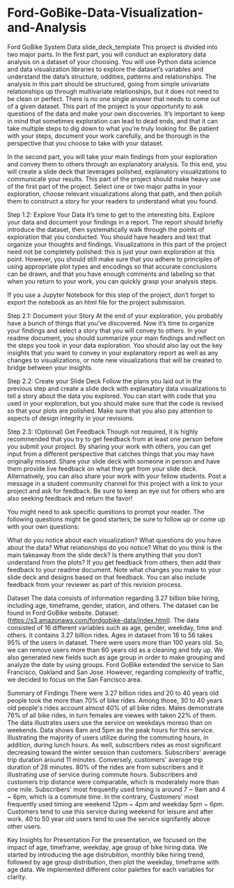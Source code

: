 # Ford-GoBike-Data-Visualization-and-Analysis

Ford GoBike System Data slide_deck_template
This project is divided into two major parts. In the first part, you will conduct an exploratory data analysis on a dataset of your choosing. You will use Python data science and data visualization libraries to explore the dataset’s variables and understand the data’s structure, oddities, patterns and relationships. The analysis in this part should be structured, going from simple univariate relationships up through multivariate relationships, but it does not need to be clean or perfect. There is no one single answer that needs to come out of a given dataset. This part of the project is your opportunity to ask questions of the data and make your own discoveries. It’s important to keep in mind that sometimes exploration can lead to dead ends, and that it can take multiple steps to dig down to what you’re truly looking for. Be patient with your steps, document your work carefully, and be thorough in the perspective that you choose to take with your dataset.

In the second part, you will take your main findings from your exploration and convey them to others through an explanatory analysis. To this end, you will create a slide deck that leverages polished, explanatory visualizations to communicate your results. This part of the project should make heavy use of the first part of the project. Select one or two major paths in your exploration, choose relevant visualizations along that path, and then polish them to construct a story for your readers to understand what you found.

Step 1.2: Explore Your Data It’s time to get to the interesting bits. Explore your data and document your findings in a report. The report should briefly introduce the dataset, then systematically walk through the points of exploration that you conducted. You should have headers and text that organize your thoughts and findings. Visualizations in this part of the project need not be completely polished: this is just your own exploration at this point. However, you should still make sure that you adhere to principles of using appropriate plot types and encodings so that accurate conclusions can be drawn, and that you have enough comments and labeling so that when you return to your work, you can quickly grasp your analysis steps.

If you use a Jupyter Notebook for this step of the project, don’t forget to export the notebook as an html file for the project submission.

Step 2.1: Document your Story At the end of your exploration, you probably have a bunch of things that you’ve discovered. Now it’s time to organize your findings and select a story that you will convey to others. In your readme document, you should summarize your main findings and reflect on the steps you took in your data exploration. You should also lay out the key insights that you want to convey in your explanatory report as well as any changes to visualizations, or note new visualizations that will be created to bridge between your insights.

Step 2.2: Create your Slide Deck Follow the plans you laid out in the previous step and create a slide deck with explanatory data visualizations to tell a story about the data you explored. You can start with code that you used in your exploration, but you should make sure that the code is revised so that your plots are polished. Make sure that you also pay attention to aspects of design integrity in your revisions.

Step 2.3: (Optional) Get Feedback Though not required, it is highly recommended that you try to get feedback from at least one person before you submit your project. By sharing your work with others, you can get input from a different perspective that catches things that you may have originally missed. Share your slide deck with someone in person and have them provide live feedback on what they get from your slide deck. Alternatively, you can also share your work with your fellow students. Post a message in a student community channel for this project with a link to your project and ask for feedback. Be sure to keep an eye out for others who are also seeking feedback and return the favor!

You might need to ask specific questions to prompt your reader. The following questions might be good starters; be sure to follow up or come up with your own questions:

What do you notice about each visualization? What questions do you have about the data? What relationships do you notice? What do you think is the main takeaway from the slide deck? Is there anything that you don’t understand from the plots? If you get feedback from others, then add their feedback to your readme document. Note what changes you make to your slide deck and designs based on that feedback. You can also include feedback from your reviewer as part of this revision process.

Dataset
The data consists of information regarding 3.27 billion bike hiring, including age, timeframe, gender, station, and others. The dataset can be found in Ford GoBike website. Dataset: (https://s3.amazonaws.com/fordgobike-data/index.html). The data consisted of 16 different variables such as age, gender, weekday, time and others. It contains 3.27 billion rides. Ages in dataset from 18 to 56 takes 95% of the users in dataset. There were users more than 100 years old. So, we can remove users more than 60 years old as a cleaning and tidy up. We also generated new fields such as age group in order to make grouping and analyze the date by using groups. Ford GoBike extended the service to San Francisco, Oakland and San Jose. However, regarding complexity of traffic, we decided to focus on the San Fancisco area.

Summary of Findings
There were 3.27 billion rides and 20 to 40 years old people took the more than 70% of bike rides. Among those, 30 to 40 years old people's rides account almost 40% of all bike rides. Males demonstrate 76% of all bike rides, in turn females are viewes with taken 22% of them. The data illustrates users use the service on weekdays moreso than on weekends. Data shows 8am and 5pm as the peak hours for this service. Illustrating the majority of users utilize during the commuting hours, in addition, during lunch hours. As well, subscribers rides as most significant decreasing toward the winter session than customers. Subscribers' average trip duration around 11 minutes. Conversely, customers' average trip duration of 28 minutes. 80% of the rides are from subscribers and it illustrating use of service during commute hours. Subscribers and customers trip distance were comparable, which is moderately more than one mile. Subscribers' most frequently used timing is around 7 ~ 9am and 4 ~ 6pm, which is a commute time. In the contrary, Customers' most frequently used timing are weekend 12pm ~ 4pm and weekday 5pm ~ 6pm. Customers tend to use this service during weekend for leisure and after work. 40 to 50 year old users tend to use the service signifantly above other users.

Key Insights for Presentation
For the presentation, we focused on the impact of age, timeframe, weekday, age group of bike hiring data. We started by introducing the age distrubition, monthly bike hiring trend, followed by age group distribution, then plot the weekday, timeframe with age data. We implemented different color palettes for each variables for clarity.
